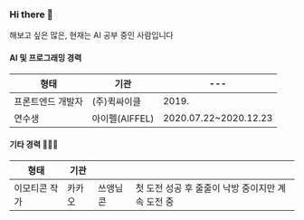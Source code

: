 ### Hi there 👋
해보고 싶은 많은, 현재는 AI 공부 중인 사람입니다

#### AI 및 프로그래밍 경력 
|형태|기관|---|
|---|---|---|
|프론트엔드 개발자|(주)퀵싸이클|2019.
|연수생|아이펠(AIFFEL)|2020.07.22~2020.12.23|


#### 기타 경력 👩🏻‍🎨
|형태|기관|||
|---|----|---|---|
|이모티콘 작가|카카오|쓰앵님콘|첫 도전 성공 후 줄줄이 낙방 중이지만 계속 도전 중
<!--
**zeze79/zeze79** is a ✨ _special_ ✨ repository because its `README.md` (this file) appears on your GitHub profile.

Here are some ideas to get you started:

- 🔭 I’m currently working on ...
- 🌱 I’m currently learning ...
- 👯 I’m looking to collaborate on ...
- 🤔 I’m looking for help with ...
- 💬 Ask me about ...
- 📫 How to reach me: ...
- 😄 Pronouns: ...
- ⚡ Fun fact: ...
-->
